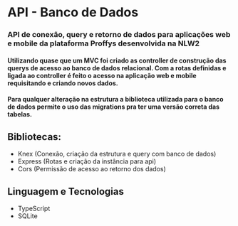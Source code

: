 # API - Banco de Dados

### API de conexão, query e retorno de dados para aplicações web e mobile da plataforma Proffys desenvolvida na NLW2

#### Utilizando quase que um MVC foi criado as controller de construção das querys de acesso ao banco de dados relacional. Com a rotas definidas e ligada ao controller é feito o acesso na aplicação web e mobile requisitando e criando novos dados.
#### Para qualquer alteração na estrutura a biblioteca utilizada para o banco de dados permite o uso das migrations pra ter uma versão correta das tabelas.

## Bibliotecas:
- Knex (Conexão, criação da estrutura e query com banco de dados)
- Express (Rotas e criação da instância para api)
- Cors (Permissão de acesso ao retorno dos dados)

## Linguagem e Tecnologias
- TypeScript
- SQLite

